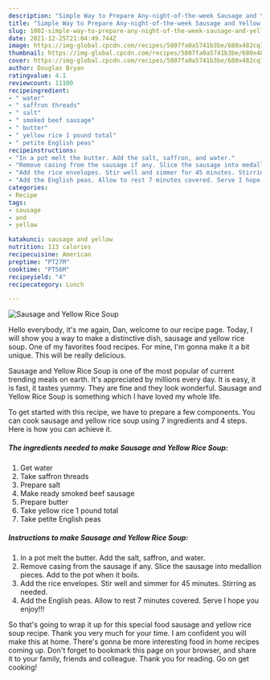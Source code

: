```yaml
---
description: "Simple Way to Prepare Any-night-of-the-week Sausage and Yellow Rice Soup"
title: "Simple Way to Prepare Any-night-of-the-week Sausage and Yellow Rice Soup"
slug: 1002-simple-way-to-prepare-any-night-of-the-week-sausage-and-yellow-rice-soup
date: 2021-12-25T21:04:49.744Z
image: https://img-global.cpcdn.com/recipes/5807fa0a5741b3be/680x482cq70/sausage-and-yellow-rice-soup-recipe-main-photo.jpg
thumbnail: https://img-global.cpcdn.com/recipes/5807fa0a5741b3be/680x482cq70/sausage-and-yellow-rice-soup-recipe-main-photo.jpg
cover: https://img-global.cpcdn.com/recipes/5807fa0a5741b3be/680x482cq70/sausage-and-yellow-rice-soup-recipe-main-photo.jpg
author: Douglas Bryan
ratingvalue: 4.1
reviewcount: 11100
recipeingredient:
- " water"
- " saffron threads"
- " salt"
- " smoked beef sausage"
- " butter"
- " yellow rice 1 pound total"
- " petite English peas"
recipeinstructions:
- "In a pot melt the butter. Add the salt, saffron, and water."
- "Remove casing from the sausage if any. Slice the sausage into medallion pieces. Add to the pot when it boils."
- "Add the rice envelopes. Stir well and simmer for 45 minutes. Stirring as needed."
- "Add the English peas. Allow to rest 7 minutes covered. Serve I hope you enjoy!!!"
categories:
- Recipe
tags:
- sausage
- and
- yellow

katakunci: sausage and yellow 
nutrition: 113 calories
recipecuisine: American
preptime: "PT27M"
cooktime: "PT56M"
recipeyield: "4"
recipecategory: Lunch

---
```



![Sausage and Yellow Rice Soup](https://img-global.cpcdn.com/recipes/5807fa0a5741b3be/680x482cq70/sausage-and-yellow-rice-soup-recipe-main-photo.jpg)

Hello everybody, it's me again, Dan, welcome to our recipe page. Today, I will show you a way to make a distinctive dish, sausage and yellow rice soup. One of my favorites food recipes. For mine, I'm gonna make it a bit unique. This will be really delicious.



Sausage and Yellow Rice Soup is one of the most popular of current trending meals on earth. It's appreciated by millions every day. It is easy, it is fast, it tastes yummy. They are fine and they look wonderful. Sausage and Yellow Rice Soup is something which I have loved my whole life.


To get started with this recipe, we have to prepare a few components. You can cook sausage and yellow rice soup using 7 ingredients and 4 steps. Here is how you can achieve it.

<!--inarticleads1-->

##### The ingredients needed to make Sausage and Yellow Rice Soup:

1. Get  water
1. Take  saffron threads
1. Prepare  salt
1. Make ready  smoked beef sausage
1. Prepare  butter
1. Take  yellow rice 1 pound total
1. Take  petite English peas




<!--inarticleads2-->

##### Instructions to make Sausage and Yellow Rice Soup:

1. In a pot melt the butter. Add the salt, saffron, and water.
1. Remove casing from the sausage if any. Slice the sausage into medallion pieces. Add to the pot when it boils.
1. Add the rice envelopes. Stir well and simmer for 45 minutes. Stirring as needed.
1. Add the English peas. Allow to rest 7 minutes covered. Serve I hope you enjoy!!!




So that's going to wrap it up for this special food sausage and yellow rice soup recipe. Thank you very much for your time. I am confident you will make this at home. There's gonna be more interesting food in home recipes coming up. Don't forget to bookmark this page on your browser, and share it to your family, friends and colleague. Thank you for reading. Go on get cooking!

